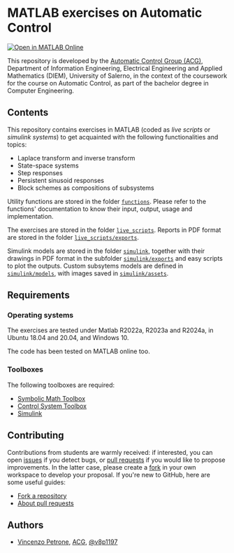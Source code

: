 # MATLAB exercises on Automatic Control

[![Open in MATLAB Online](https://www.mathworks.com/images/responsive/global/open-in-matlab-online.svg)](https://matlab.mathworks.com/open/github/v1?repo=v8p1197/fca-matlab)

This repository is developed by the [Automatic Control Group (ACG)](http://www.automatica.unisa.it/), Department of Information Engineering, Electrical Engineering and Applied Mathematics (DIEM), University of Salerno, in the context of the coursework for the course on Automatic Control, as part of the bachelor degree in Computer Engineering.

## Contents

This repository contains exercises in MATLAB (coded as *live scripts* or *simulink systems*) to get acquainted with the following functionalities and topics:

* Laplace transform and inverse transform
* State-space systems
* Step responses
* Persistent sinusoid responses
* Block schemes as compositions of subsystems

Utility functions are stored in the folder [`functions`](./functions/).
Please refer to the functions' documentation to know their input, output, usage and implementation.

The exercises are stored in the folder [`live_scripts`](./live_scripts/).
Reports in PDF format are stored in the folder [`live_scripts/exports`](./live_scripts/exports).

Simulink models are stored in the folder [`simulink`](./simulink/), together with their drawings in PDF format in the subfolder [`simulink/exports`](./simulink/exports/) and easy scripts to plot the outputs.
Custom subsytems models are defined in [`simulink/models`](./simulink/models/), with images saved in [`simulink/assets`](./simulink/assets/).

## Requirements

### Operating systems

The exercises are tested under Matlab R2022a, R2023a and R2024a, in Ubuntu 18.04 and 20.04, and Windows 10.

The code has been tested on MATLAB online too.

### Toolboxes

The following toolboxes are required:

* [Symbolic Math Toolbox](https://it.mathworks.com/help/symbolic/)
* [Control System Toolbox](https://it.mathworks.com/products/control.html)
* [Simulink](https://it.mathworks.com/products/simulink.html)

## Contributing

Contributions from students are warmly received: if interested, you can open [issues](https://github.com/v8p1197/fca-matlab/issues) if you detect bugs, or [pull requests](https://github.com/v8p1197/fca-matlab/pulls) if you would like to propose improvements.
In the latter case, please create a [fork](https://github.com/v8p1197/fca-matlab/forks) in your own workspace to develop your proposal.
If you're new to GitHub, here are some useful guides:

* [Fork a repository](https://docs.github.com/en/pull-requests/collaborating-with-pull-requests/working-with-forks/fork-a-repo)
* [About pull requests](https://docs.github.com/en/pull-requests/collaborating-with-pull-requests/proposing-changes-to-your-work-with-pull-requests/about-pull-requests)

## Authors

* [Vincenzo Petrone](https://www.linkedin.com/in/vincenzo-petrone-b02b19213/), [ACG](http://www.automatica.unisa.it/all_people.php), [@v8p1197](https://github.com/v8p1197)
